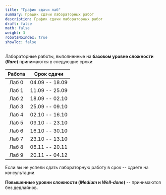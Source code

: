 ```yaml
---
title: "График сдачи лаб"
summary: График сдачи лабораторных работ
description: График сдачи лабораторных работ
draft: false
math: false
weight: 3
robotsNoIndex: true
showToc: false
---
```


Лабораторные работы, выполненные на **базовом уровне сложности (*Rare*)** принимаются в следующие сроки:

| Работа    | Срок сдачи        |
| :-------: | :-------:         |
| Лаб 0     |  04.09 -- 18.09   |
| Лаб 1     |  11.09 -- 25.09   |
| Лаб 2     |  18.09 -- 02.10   |
| Лаб 3     |  25.09 -- 09.10   |
| Лаб 4     |  02.10 -- 16.10   |
| Лаб 5     |  09.10 -- 23.10   |
| Лаб 6     |  16.10 -- 30.10   |
| Лаб 7     |  23.10 -- 13.10   |
| Лаб 8     |  06.11 -- 20.11   |
| Лаб 9     |  20.11 -- 04.12   |

Если вы не успели сдать лабораторную работу в срок -- сдаёте на консультации.

**Повышенные уровни сложности (*Medium* и *Well-done*)** -- принимаются без дедлайнов.
